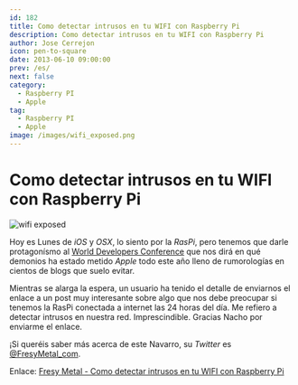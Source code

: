 ```yaml
---
id: 182
title: Como detectar intrusos en tu WIFI con Raspberry Pi
description: Como detectar intrusos en tu WIFI con Raspberry Pi
author: Jose Cerrejon
icon: pen-to-square
date: 2013-06-10 09:00:00
prev: /es/
next: false
category:
  - Raspberry PI
  - Apple
tag:
  - Raspberry PI
  - Apple
image: /images/wifi_exposed.png
---
```


# Como detectar intrusos en tu WIFI con Raspberry Pi

![wifi exposed](/images/wifi_exposed.png)

Hoy es Lunes de *iOS* y *OSX*, lo siento por la *RasPi*, pero tenemos que darle protagonísmo al [World Developers Conference](https://developer.apple.com/wwdc/) que nos dirá en qué demonios ha estado metido *Apple* todo este año lleno de rumorologías en cientos de blogs que suelo evitar.

Mientras se alarga la espera, un usuario ha tenido el detalle de enviarnos el enlace a un post muy interesante sobre algo que nos debe preocupar si tenemos la RasPi conectada a internet las 24 horas del día. Me refiero a detectar intrusos en nuestra red. Imprescindible. Gracias Nacho por enviarme el enlace.

¡Si queréis saber más acerca de este Navarro, su *Twitter* es [@FresyMetal_com](https://twitter.com/FresyMetal_com).

Enlace: [Fresy Metal - Como detectar intrusos en tu WIFI con Raspberry Pi](http://www.fresymetal.com/como-detectar-intrusos-en-tu-wifi-con-raspberry-pi/)
